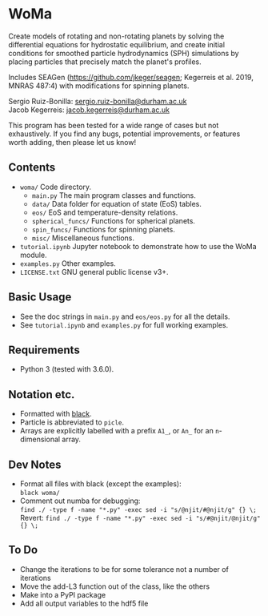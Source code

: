 WoMa
====

Create models of rotating and non-rotating planets by solving the differential 
equations for hydrostatic equilibrium, and create initial conditions for 
smoothed particle hydrodynamics (SPH) simulations by placing particles that
precisely match the planet's profiles.

<!-- Presented in Ruiz-Bonilla et al. (2020), MNRAS..., https://doi.org/... -->

Includes SEAGen (https://github.com/jkeger/seagen; Kegerreis et al. 2019, MNRAS 
487:4) with modifications for spinning planets.

Sergio Ruiz-Bonilla: sergio.ruiz-bonilla@durham.ac.uk  
Jacob Kegerreis: jacob.kegerreis@durham.ac.uk

<!-- Visit https://github.com/.../woma to download the code including examples
and for support. -->

This program has been tested for a wide range of cases but not exhaustively. If
you find any bugs, potential improvements, or features worth adding, then please
let us know!


Contents
--------
+ `woma/` Code directory.
    + `main.py` The main program classes and functions.
    + `data/` Data folder for equation of state (EoS) tables. 
    + `eos/` EoS and temperature-density relations.
    + `spherical_funcs/` Functions for spherical planets.
    + `spin_funcs/` Functions for spinning planets.
    + `misc/` Miscellaneous functions.
+ `tutorial.ipynb` Jupyter notebook to demonstrate how to use the WoMa module.
+ `examples.py` Other examples.
+ `LICENSE.txt` GNU general public license v3+.


Basic Usage
-----------
+ See the doc strings in `main.py` and `eos/eos.py` for all the details.
+ See `tutorial.ipynb` and `examples.py` for full working examples.


Requirements
------------
+ Python 3 (tested with 3.6.0).


Notation etc.
-------------
+ Formatted with [black](https://github.com/psf/black).
+ Particle is abbreviated to `picle`.
+ Arrays are explicitly labelled with a prefix `A1_`, or `An_` for an
    `n`-dimensional array.


Dev Notes
---------
+ Format all files with black (except the examples):  
    `black woma/`
+ Comment out numba for debugging:  
    `find ./ -type f -name "*.py" -exec sed -i "s/@njit/#@njit/g" {} \;`  
    Revert: `find ./ -type f -name "*.py" -exec sed -i "s/#@njit/@njit/g" {} \;`


To Do
-----
+ Change the iterations to be for some tolerance not a number of iterations
+ Move the add-L3 function out of the class, like the others
+ Make into a PyPI package
+ Add all output variables to the hdf5 file
